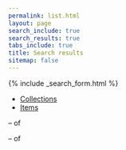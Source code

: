 ```yaml
---
permalink: list.html
layout: page
search_include: true
search_results: true
tabs_include: true
title: Search results
sitemap: false
---
```


{% include _search_form.html %}

<ul class="tabs" data-tab>
  <li class="tab-title active"><a href="#coll">Collections<span id="collcnt"></span></a></li>
  <li class="tab-title"><a href="#item">Items<span id="bndlcnt"></span></a></li>
</ul>
<div class="tabs-content">
  <div class="content active" id="coll">
    <p id="collresultscnt"><b><span name="start" class="counts"></span></b> &ndash; <b><span name="end"></span></b> of <b><span name="total"></span></b> <span name="results"></span></p>
    <ol id="colllist" class="alt" start="0">
    </ol>
  </div>
  <div class="content" id="item">
    <p id="bndlresultscnt"><b><span name="start" class="counts"></span></b> &ndash; <b><span name="end"></span></b> of <b><span name="total"></span></b> <span name="results"></span></p>
    <ol id="bndllist" class="alt" start="0">
    </ol>
  </div>
</div>
